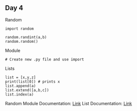 ## **Day 4**
Random
```
import random

random.randint(a,b)
random.random()
```
Module
```
# Create new .py file and use import
```
Lists
```
list = [x,y,z]
print(list[0]) # prints x
list.append(a)
list.extend([a,b,c])
list.index(a)
```

Random Module Documentation: [Link](https://www.askpython.com/python-modules/python-random-module-generate-random-numbers-sequences)
List Documentation: [Link](https://docs.python.org/3/tutorial/datastructures.html)